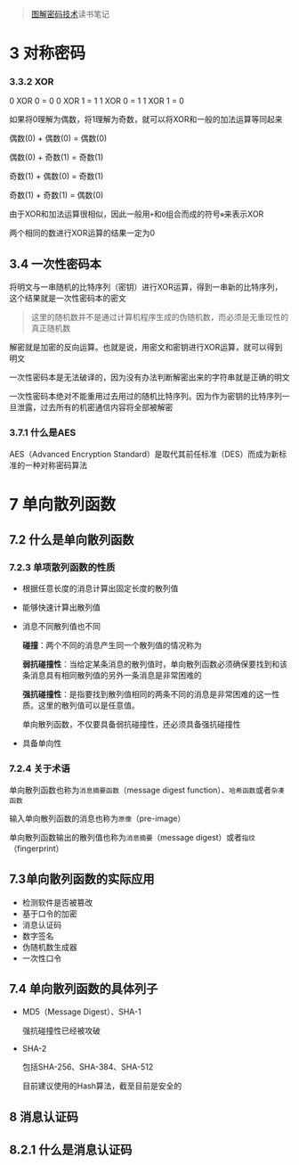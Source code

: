 > [图解密码技术](https://book.douban.com/subject/26822106/)读书笔记

# 3 对称密码

### 3.3.2 XOR

0 XOR 0 = 0
0 XOR 1 = 1
1 XOR 0 = 1
1 XOR 1 = 0

如果将0理解为偶数，将1理解为奇数，就可以将XOR和一般的加法运算等同起来

偶数(0) + 偶数(0) = 偶数(0)

偶数(0) + 奇数(1) = 奇数(1)

奇数(1) + 偶数(0) = 奇数(1)

奇数(1) + 奇数(1) = 偶数(0)

由于XOR和加法运算很相似，因此一般用`+`和`O`组合而成的符号`⊕`来表示XOR

两个相同的数进行XOR运算的结果一定为0

## 3.4 一次性密码本

将明文与一串随机的比特序列（密钥）进行XOR运算，得到一串新的比特序列，这个结果就是一次性密码本的密文

> 这里的随机数并不是通过计算机程序生成的伪随机数，而必须是无重现性的真正随机数

解密就是加密的反向运算。也就是说，用密文和密钥进行XOR运算，就可以得到明文

一次性密码本是无法破译的，因为没有办法判断解密出来的字符串就是正确的明文

一次性密码本绝对不能重用过去用过的随机比特序列。因为作为密钥的比特序列一旦泄露，过去所有的机密通信内容将全部被解密

### 3.7.1 什么是AES

AES（Advanced Encryption Standard）是取代其前任标准（DES）而成为新标准的一种对称密码算法

# 7 单向散列函数

## 7.2 什么是单向散列函数

### 7.2.3 单项散列函数的性质

- 根据任意长度的消息计算出固定长度的散列值

- 能够快速计算出散列值

- 消息不同散列值也不同

  **碰撞**：两个不同的消息产生同一个散列值的情况称为

  **弱抗碰撞性**：当给定某条消息的散列值时，单向散列函数必须确保要找到和该条消息具有相同散列值的另外一条消息是非常困难的

  **强抗碰撞性**：是指要找到散列值相同的两条不同的消息是非常困难的这一性质。这里的散列值可以是任意值。

  单向散列函数，不仅要具备弱抗碰撞性，还必须具备强抗碰撞性

- 具备单向性

### 7.2.4 关于术语

单向散列函数也称为`消息摘要函数`（message digest function）、`哈希函数`或者`杂凑函数`

输入单向散列函数的消息也称为`原像`（pre-image）

单向散列函数输出的散列值也称为`消息摘要`（message digest）或者`指纹`（fingerprint）

## 7.3单向散列函数的实际应用

- 检测软件是否被篡改
- 基于口令的加密
- 消息认证码
- 数字签名
- 伪随机数生成器
- 一次性口令

## 7.4 单向散列函数的具体列子

- MD5（Message Digest）、SHA-1

  强抗碰撞性已经被攻破

- SHA-2

  包括SHA-256、SHA-384、SHA-512

  目前建议使用的Hash算法，截至目前是安全的

## 8 消息认证码

## 8.2.1 什么是消息认证码



